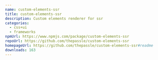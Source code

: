 ```yaml
---
name: custom-elements-ssr
title: custom-elements-ssr
description: Custom elements renderer for ssr
categories:
  - css+ui
  - frameworks
npmUrl: https://www.npmjs.com/package/custom-elements-ssr
repoUrl: https://github.com/thepassle/custom-elements-ssr
homepageUrl: https://github.com/thepassle/custom-elements-ssr#readme
downloads: 163
---
```


